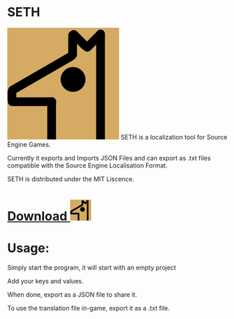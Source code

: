 # SETH
<img src="https://github.com/sas41/SourceEngineTranslationHelper/blob/master/icon/SETH%20Logo.png?raw=true" width="256">
SETH is a localization tool for Source Engine Games.

Currently it exports and Imports JSON Files and can export as .txt files compatible with the Source Engine Localisation Format.

SETH is distributed under the MIT Liscence.

# [Download <img src="https://github.com/sas41/SourceEngineTranslationHelper/blob/master/icon/SETH%20Logo.png?raw=true" width="48">](https://github.com/sas41/SourceEngineTranslationHelper/releases)

# Usage:
Simply start the program, it will start with an empty project

Add your keys and values.

When done, export as a JSON file to share it.

To use the translation file in-game, export it as a .txt file.
